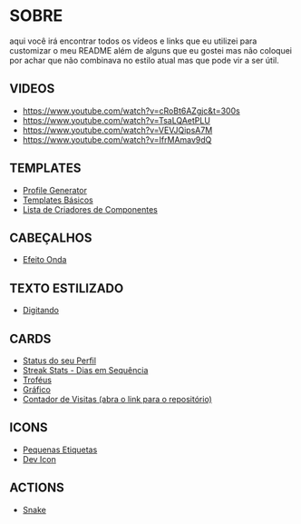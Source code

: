 # SOBRE
aqui você irá encontrar todos os vídeos e links que eu utilizei para customizar o meu README
além de alguns que eu gostei mas não coloquei por achar que não combinava no estilo atual mas que pode vir a ser útil.

## VIDEOS
- https://www.youtube.com/watch?v=cRoBt6AZgjc&t=300s
- https://www.youtube.com/watch?v=TsaLQAetPLU
- https://www.youtube.com/watch?v=VEVJQipsA7M
- https://www.youtube.com/watch?v=IfrMAmav9dQ

## TEMPLATES
- [Profile Generator](https://gprm.itsvg.in/)
- [Templates Básicos](https://github.com/iuricode/readme-template)
- [Lista de Criadores de Componentes](https://github.com/abhisheknaiidu/awesome-github-profile-readme)

## CABEÇALHOS
- [Efeito Onda](https://github.com/kyechan99/capsule-render)

## TEXTO ESTILIZADO
- [Digitando](https://github.com/DenverCoder1/readme-typing-svg)

## CARDS
- [Status do seu Perfil](https://github.com/anuraghazra/github-readme-stats)
- [Streak Stats - Dias em Sequência](https://github.com/DenverCoder1/github-readme-streak-stats)
- [Troféus](https://github.com/ryo-ma/github-profile-trophy)
- [Gráfico](https://github.com/Ashutosh00710/github-readme-activity-graph)
- [Contador de Visitas (abra o link para o repositório)](https://ryanlanciaux.com/blog/2020/07/13/quick-github-profile-visit-counter/)

## ICONS
- [Pequenas Etiquetas](https://dev.to/envoy_/150-badges-for-github-pnk)
- [Dev Icon](https://devicon.dev/)

## ACTIONS
- [Snake](https://github.com/Platane/snk)
